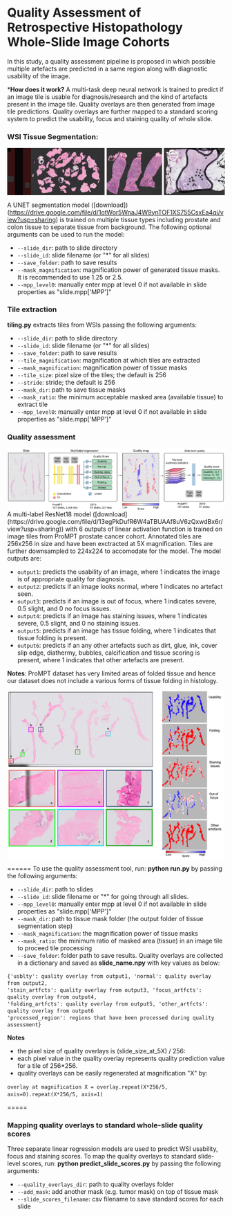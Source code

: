 Quality Assessment of Retrospective Histopathology Whole-Slide Image Cohorts
===========
In this study, a quality assessment pipeline is  proposed in which possible multiple artefacts are predicted in a same region along with diagnostic usability of the image. 

***How does it work?** A  multi-task deep neural network is trained to predict if an image tile is usable for diagnosis/research and the  kind of artefacts present in the image tile. Quality overlays are then generated from image tile predictions. Quality overlays are further mapped to a standard  scoring system to predict the usability,  focus and staining quality of whole slide.


###  WSI Tissue Segmentation:
<img src="imgs/tissue_segmentation.jpg" align="center" />

A UNET segmentation model ([download])(https://drive.google.com/file/d/1otWor5WnaJ4W9ynTOF1XS755CsxEa4qj/view?usp=sharing) is trained on multiple tissue types including prostate and colon tissue to separate tissue from background.
The following optional arguments can be used to run the model:

* `--slide_dir`:  path to slide directory
* `--slide_id`:  slide filename (or "*" for all slides)
* `--save_folder`:  path to save results
* `--mask_magnification`:  magnification power of generated tissue masks. It is recommended to use 1.25 or 2.5.
* `--mpp_level0`:  manually enter mpp at level 0 if not available in slide properties as "slide.mpp['MPP']"


###  Tile extraction
**tiling.py** extracts tiles from WSIs passing the following arguments:

* `--slide_dir`:  path to slide directory
* `--slide_id`:  slide filename (or "*" for all slides)
* `--save_folder`:  path to save results
* `--tile_magnification`:  magnification at which tiles are extracted
* `--mask_magnification`:  magnification power of tissue masks
* `--tile_size`:  pixel size of the tiles; the default is 256
* `--stride`:  stride; the default is 256
* `--mask_dir`:  path to save tissue masks 
* `--mask_ratio`:  the minimum acceptable masked area (available tissue) to extract tile
* `--mpp_level0`:  manually enter mpp at level 0 if not available in slide properties as "slide.mpp['MPP']"

### Quality assessment 
<img src="imgs/pipeline.jpg" align="center" />
A multi-label ResNet18 model ([download](https://drive.google.com/file/d/13egPkDufR6W4aTBUAAf8uV6zQxwdBx6r/view?usp=sharing)) with 6 outputs of linear activation function is trained on image tiles from ProMPT prostate cancer cohort.  
Annotated tiles are  256x256 in size and have been exctracted at 5X magnification. Tiles are further downsampled to 224x224 to accomodate for the model.
The model outputs are:

* `output1`:  predicts the usability of an image, where 1 indicates the image is of appropriate quality for diagnosis.
* `output2`:  predicts if an image looks normal, where 1 indicates no artefact seen.
* `output3`:  predicts if an image is out of focus, where 1 indicates severe, 0.5 slight, and 0 no focus issues.
* `output4`:  predicts if an image has staining issues, where 1 indicates severe, 0.5 slight, and 0 no staining issues.
* `output5`:  predicts if an image has tissue folding, where 1 indicates that tissue folding is present.
* `output6`:  predicts if an any other artefacts such as dirt, glue, ink, cover slip edge, diathermy, bubbles, calcification and tissue scoring is present, where
1 indicates that other artefacts are present.

**Notes**: ProMPT dataset has very limited areas of folded tissue and hence our dataset does not include a various forms of tissue folding in histology.

<img src="imgs/overlays.png" align="center" />

======
To use the quality assessment tool, run:
**python run.py** by passing the following arguments:
* `--slide_dir`:  path to slides
* `--slide_id`:  slide filename or "*" for going through all slides.
* `--mpp_level0`: manually enter mpp at level 0 if not available in slide properties as "slide.mpp['MPP']"
* `--mask_dir`: path to tissue mask folder (the output folder of tissue segmentation step)
* `--mask_magnification`: the magnification power of tissue masks 
* `--mask_ratio`: the minimum ratio of masked area (tissue) in an image tile to proceed tile processing
* `--save_folder`: folder path to save results. 
Quality overlays are collected in a dictionary and saved as **slide_name.npy** with key values as below:
``` shell 
{'usblty': quality overlay from output1, 'normal': quality overlay from output2, 
'stain_artfcts': quality overlay from output3, 'focus_artfcts': quality overlay from output4, 
'folding_artfcts': quality overlay from output5, 'other_artfcts': quality overlay from output6 
'processed_region': regions that have been processed during quality assessment} 
```
    
**Notes**
- the pixel size of quality overlays is (slide_size_at_5X) / 256:
- each pixel value in the quality overlay represents quality prediction value for a tile of  256*256. 
- quality overlays can be easily regenerated at magnification "X" by: 

`overlay at magnification X = overlay.repeat(X*256/5, axis=0).repeat(X*256/5, axis=1)`

=====

### Mapping quality overlays to standard whole-slide quality scores  
Three separate linear regression models are used to predict WSI usability, focus and staining scores. 
To map the quality overlays to standard slide-level scores, run:
**python predict_slide_scores.py** by passing the following arguments:
* `--quality_overlays_dir`:  path to quality overlays folder
* `--add_mask`:  add another mask (e.g. tumor mask) on top of tissue mask
* `--slide_scores_filename`:  csv filename to save standard scores for each slide
